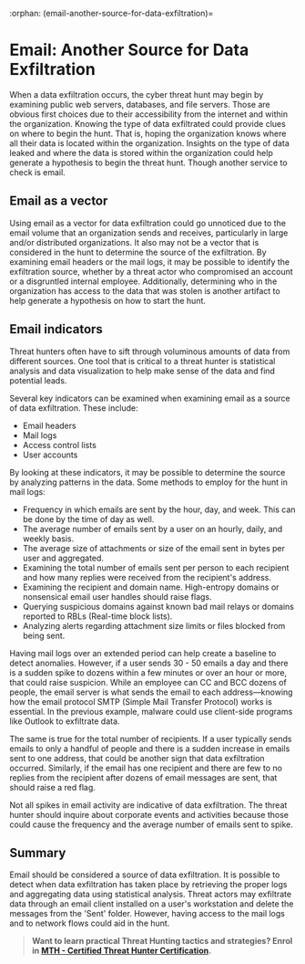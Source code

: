 :orphan:
(email-another-source-for-data-exfiltration)=
# Email: Another Source for Data Exfiltration
When a data exfiltration occurs, the cyber threat hunt may begin by examining public web servers, databases, and file servers. Those are obvious first choices due to their accessibility from the internet and within the organization. Knowing the type of data exfiltrated could provide clues on where to begin the hunt. That is, hoping the organization knows where all their data is located within the organization. Insights on the type of data leaked and where the data is stored within the organization could help generate a hypothesis to begin the threat hunt. Though another service to check is email.

## Email as a vector

Using email as a vector for data exfiltration could go unnoticed due to the email volume that an organization sends and receives, particularly in large and/or distributed organizations. It also may not be a vector that is considered in the hunt to determine the source of the exfiltration. By examining email headers or the mail logs, it may be possible to identify the exfiltration source, whether by a threat actor who compromised an account or a disgruntled internal employee. Additionally, determining who in the organization has access to the data that was stolen is another artifact to help generate a hypothesis on how to start the hunt.

## Email indicators

Threat hunters often have to sift through voluminous amounts of data from different sources. One tool that is critical to a threat hunter is statistical analysis and data visualization to help make sense of the data and find potential leads.

Several key indicators can be examined when examining email as a source of data exfiltration. These include:

- Email headers
- Mail logs
- Access control lists
- User accounts

By looking at these indicators, it may be possible to determine the source by analyzing patterns in the data. Some methods to employ for the hunt in mail logs:

- Frequency in which emails are sent by the hour, day, and week. This can be done by the time of day as well.
- The average number of emails sent by a user on an hourly, daily, and weekly basis.
- The average size of attachments or size of the email sent in bytes per user and aggregated.
- Examining the total number of emails sent per person to each recipient and how many replies were received from the recipient's address.
- Examining the recipient and domain name. High-entropy domains or nonsensical email user handles should raise flags.
- Querying suspicious domains against known bad mail relays or domains reported to RBLs (Real-time block lists).
- Analyzing alerts regarding attachment size limits or files blocked from being sent.

Having mail logs over an extended period can help create a baseline to detect anomalies. However, if a user sends 30 - 50 emails a day and there is a sudden spike to dozens within a few minutes or over an hour or more, that could raise suspicion. While an employee can CC and BCC dozens of people, the email server is what sends the email to each address—knowing how the email protocol SMTP (Simple Mail Transfer Protocol) works is essential. In the previous example, malware could use client-side programs like Outlook to exfiltrate data.

The same is true for the total number of recipients. If a user typically sends emails to only a handful of people and there is a sudden increase in emails sent to one address, that could be another sign that data exfiltration occurred. Similarly, if the email has one recipient and there are few to no replies from the recipient after dozens of email messages are sent, that should raise a red flag.

Not all spikes in email activity are indicative of data exfiltration. The threat hunter should inquire about corporate events and activities because those could cause the frequency and the average number of emails sent to spike.

## Summary

Email should be considered a source of data exfiltration. It is possible to detect when data exfiltration has taken place by retrieving the proper logs and aggregating data using statistical analysis. Threat actors may exfiltrate data through an email client installed on a user's workstation and delete the messages from the 'Sent' folder. However, having access to the mail logs and to network flows could aid in the hunt.

> **Want to learn practical Threat Hunting tactics and strategies? Enrol in [MTH - Certified Threat Hunter Certification](https://www.mosse-institute.com/certifications/mth-certified-threat-hunter.html).**